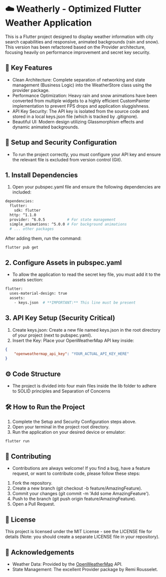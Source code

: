 # ☁️ Weatherly - Optimized Flutter Weather Application

This is a Flutter project designed to display weather information with city search capabilities and responsive, animated backgrounds (rain and snow). This version has been refactored based on the Provider architecture, focusing heavily on performance improvement and secret key security.

## 🚀 Key Features
- Clean Architecture: Complete separation of networking and state management (Business Logic) into the WeatherStore class using the provider package.
- Performance Optimization: Heavy rain and snow animations have been converted from multiple widgets to a highly efficient CustomPainter implementation to prevent FPS drops and application sluggishness.
- API Key Security: The API key is isolated from the source code and stored in a local keys.json file (which is tracked by .gitignore).
- Beautiful UI: Modern design utilizing Glassmorphism effects and dynamic animated backgrounds.

## 🔑 Setup and Security Configuration
- To run the project correctly, you must configure your API key and ensure the relevant file is excluded from version control (Git).

## 1. Install Dependencies
1. Open your pubspec.yaml file and ensure the following dependencies are included:

```bash
dependencies:
  flutter:
    sdk: flutter
  http: ^1.1.0
  provider: ^6.0.5          # For state management
  simple_animations: ^5.0.0 # For background animations
  # ... other packages
```
After adding them, run the command:

```bash
flutter pub get
```

## 2. Configure Assets in pubspec.yaml
- To allow the application to read the secret key file, you must add it to the assets section:
```bash
flutter:
  uses-material-design: true
  assets:
    - keys.json  # **IMPORTANT:** This line must be present
```

## 3. API Key Setup (Security Critical)
1. Create keys.json: Create a new file named keys.json in the root directory of your project (next to pubspec.yaml).
2. Insert the Key: Place your OpenWeatherMap API key inside:
```json
{
    "openweathermap_api_key": "YOUR_ACTUAL_API_KEY_HERE"
}
```
## ⚙️ Code Structure
- The project is divided into four main files inside the lib folder to adhere to SOLID principles and Separation of Concerns

## 🛠️ How to Run the Project

1. Complete the Setup and Security Configuration steps above.
2. Open your terminal in the project root directory.
3. Run the application on your desired device or emulator:
```bash
flutter run
```

## 🤝 Contributing

- Contributions are always welcome! If you find a bug, have a feature request, or want to contribute code, please follow these steps:

1. Fork the repository.
2. Create a new branch (git checkout -b feature/AmazingFeature).
3. Commit your changes (git commit -m 'Add some AmazingFeature').
4. Push to the branch (git push origin feature/AmazingFeature).
5. Open a Pull Request.

## 📝 License
This project is licensed under the MIT License - see the LICENSE file for details (Note: you should create a separate LICENSE file in your repository).

## 🙏 Acknowledgements

- Weather Data: Provided by the <a href="https://openweathermap.org/api">OpenWeatherMap</a> API.
- State Management: The excellent Provider package by Remi Rousselet.